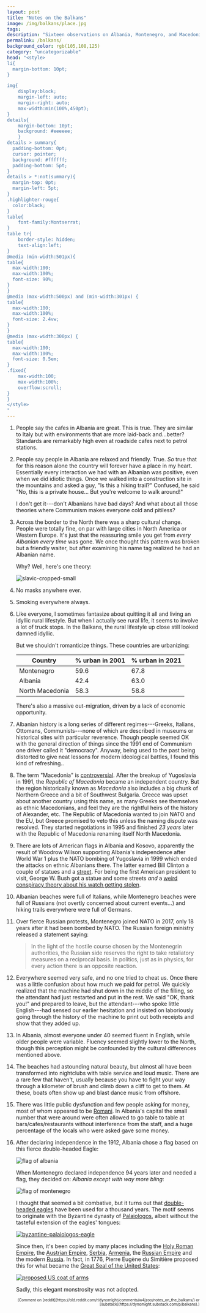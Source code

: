 ```yaml
---
layout: post
title: "Notes on the Balkans"
image: /img/balkans/place.jpg
tags: 
description: "Sixteen observations on Albania, Montenegro, and Macedonia"
permalink: /balkans/
background_color: rgb(105,108,125)
category: "uncategorizable"
head: "<style>
li{
  margin-bottom: 10pt;
}

img{
    display:block;
    margin-left: auto;
    margin-right: auto;
    max-width:min(100%,450pt);
}
details{
    margin-bottom: 10pt;
    background: #eeeeee;
    }
details > summary{
  padding-bottom: 0pt;
  cursor: pointer;
  background: #ffffff;
  padding-bottom: 5pt;
}
details > *:not(summary){
  margin-top: 0pt;
  margin-left: 5pt;
}
.highlighter-rouge{
  color:black;
}
table{
    font-family:Montserrat;
}
table tr{
    border-style: hidden;
    text-align:left;
}
@media (min-width:501px){
table{
  max-width:100;
  max-width:100%;
  font-size: 90%;
}
}
@media (max-width:500px) and (min-width:301px) {
table{
  max-width:100;
  max-width:100%;
  font-size: 2.4vw;
}
}
@media (max-width:300px) {
table{
  max-width:100;
  max-width:100%;
  font-size: 0.5em;
}
.fixed{
    max-width:100;
    max-width:100%;
    overflow:scroll;
}
}
</style>
"
---
```


1. People say the cafes in Albania are great. This is true. They are similar to Italy but with environments that are more laid-back and...better? Standards are remarkably high even at roadside cafes next to petrol stations.

2. People say people in Albania are relaxed and friendly. True. *So* true that for this reason alone the country will forever have a place in my heart. Essentially every interaction we had with an Albanian was positive, even when we did idiotic things. Once we walked into a construction site in the mountains and asked a guy, "Is this a hiking trail?" Confused, he said "No, this is a private house... But you're welcome to walk around!"

   I don't get it---don't Albanians have bad days? And what about all those theories where Communism makes everyone cold and pitiless?

3. Across the border to the North there was a sharp cultural change. People were totally fine, on par with large cities in North America or Western Europe. It's just that the reassuring smile you get from *every Albanian every time* was gone. We once thought this pattern was broken but a friendly waiter, but after examining his name tag realized he had an Albanian name.

   Why? Well, here's one theory:

   ![slavic-cropped-small](/img/balkans/slavic-cropped-small.png)

4. No masks anywhere ever.

5. Smoking everywhere always.

6. Like everyone, I sometimes fantasize about quitting it all and living an idyllic rural lifestyle. But when I actually see rural life, it seems to involve a lot of truck stops. In the Balkans, the rural lifestyle up close still looked damned idyllic.

   But we shouldn't romanticize things. These countries are urbanizing:

   | Country         | % urban in 2001 | % urban in 2021 |
   | --------------- | --------------- | --------------- |
   | Montenegro      | 59.6            | 67.8            |
   | Albania         | 42.4            | 63.0            |
   | North Macedonia | 58.3            | 58.8            |

   There's also a massive out-migration, driven by a lack of economic opportunity.

7. Albanian history is a long series of different regimes---Greeks, Italians, Ottomans, Communists---none of which are described in museums or historical sites with particular reverence. Though people seemed OK with the general direction of things since the 1991 end of Communism one driver called it "democracy". Anyway, being used to the past being distorted to give neat lessons for modern ideological battles, I found this kind of refreshing..

8. The term "Macedonia" is [controversial](https://en.wikipedia.org/wiki/Macedonia_naming_dispute). After the breakup of Yugoslavia in 1991, the *Republic of Macedonia* became an independent country. But the region historically known as *Macedonia* also includes a big chunk of Northern Greece and a bit of Southwest Bulgaria. Greece was upset about another country using this name, as many Greeks see themselves as ethnic Macedonians, and feel they are the rightful heirs of the history of Alexander, etc. The Republic of Macedonia wanted to join NATO and the EU, but Greece promised to veto this unless the naming dispute was resolved. They started negotiations in 1995 and finished *23 years* later with the Republic of Macedonia renaming itself North Macedonia.

9. There are lots of American flags in Albania and Kosovo, apparently the result of Woodrow Wilson supporting Albania's independence after World War 1 plus the NATO bombing of Yugoslavia in 1999 which ended the attacks on ethnic Albanians there. The latter earned Bill Clinton a couple of statues and a [street](https://en.wikipedia.org/wiki/Bill_Clinton_Boulevard). For being the first American president to visit, George W. Bush got a statue and some streets *and* a [weird conspiracy theory about his watch getting stolen](https://www.denverpost.com/2007/06/12/presidents-missing-watch-puzzle-solved/).

10. Albanian beaches were full of Italians, while Montenegro beaches were full of Russians (not overtly concerned about current events...) and hiking trails everywhere were full of Germans.

11. Over fierce Russian protests, Montenegro joined NATO in 2017, only 18 years after it had been bombed by NATO. The Russian foreign ministry released a statement saying:

    > In the light of the hostile course chosen by the Montenegrin authorities, the Russian side reserves the right to take retaliatory measures on a reciprocal basis. In politics, just as in physics, for every action there is an opposite reaction.

12. Everywhere seemed very safe, and no one tried to cheat us. Once there was a little confusion about how much we paid for petrol. We quickly realized that the machine had shut down in the middle of the filling, so the attendant had just restarted and put in the rest. We said "OK, thank you!" and prepared to leave, but the attendant---who spoke little English---had sensed our earlier hesitation and insisted on laboriously going through the history of the machine to print out both receipts and show that they added up.

13. In Albania, almost everyone under 40 seemed fluent in English, while older people were variable. Fluency seemed slightly lower to the North, though this perception might be confounded by the cultural differences mentioned above.

14. The beaches had astounding natural beauty, but almost all have been transformed into nightclubs with table service and loud music. There are a rare few that haven't, usually because you have to fight your way through a kilometer of brush and climb down a cliff to get to them. At these, boats often show up and blast dance music from offshore.

15. There was little public dysfunction and few people asking for money, most of whom appeared to be [Romani](https://en.wikipedia.org/wiki/Romani_people). In Albania's capital the small number that were around were often allowed to go table to table at bars/cafes/restaurants without interference from the staff, and a huge percentage of the locals who were asked gave some money.

16. After declaring independence in the 1912, Albania chose a flag based on this fierce double-headed Eagle:

    ![flag of albania](/img/balkans/flag-of-albania.svg)

    When Montenegro declared independence 94 years later and needed a flag, they decided on: *Albania except with way more bling*:

    ![flag of montenegro](/img/balkans/flag-of-montenegro.svg)

    I thought that seemed a bit combative, but it turns out that [double-headed eagles](https://en.wikipedia.org/wiki/Double-headed_eagle) have been used for a thousand years. The motif seems to originate with the Byzantine dynasty of [Palaiologos](https://en.wikipedia.org/wiki/Palaiologos), albeit without the tasteful extension of the eagles' tongues:

    [![byzantine-palaiologos-eagle](/img/balkans/byzantine-palaiologos-eagle.svg)](https://commons.wikimedia.org/wiki/File:Byzantine_Palaiologos_Eagle.svg)

    Since then, it's been copied by many places including the [Holy Roman Empire](https://en.wikipedia.org/wiki/Holy_Roman_Empire), the [Austrian Empire](https://en.wikipedia.org/wiki/Austrian_Empire), [Serbia](https://en.wikipedia.org/wiki/Serbian_eagle), [Armenia](https://en.wikipedia.org/wiki/Armenia), the [Russian Empire](https://en.wikipedia.org/wiki/Russian_Empire) and the modern [Russia](https://en.wikipedia.org/wiki/Russia). In fact, in 1776, Pierre Eugène du Simitière proposed this for what became the [Great Seal of the United States](https://en.wikipedia.org/wiki/Great_Seal_of_the_United_States):

    [![proposed US coat of arms](/img/balkans/rejected-US-coat-of-arms.jpg)](https://commons.wikimedia.org/wiki/File:1st_Rejected_US_Coat_of_Arms.svg)

    Sadly, this elegant monstrosity was not adopted.

<div style="font-size:70%; text-align:right;" markdown="1">
(Comment on [reddit](https://old.reddit.com/r/dynomight/comments/w4jzoo/notes_on_the_balkans/) or [substack](https://dynomight.substack.com/p/balkans).)
</div>